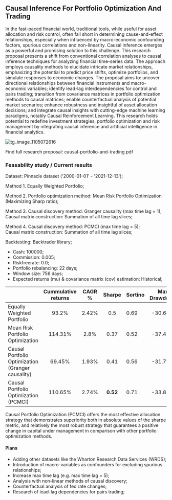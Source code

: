 ## Causal Inference For Portfolio Optimization And Trading

In the fast-paced financial world, traditional tools, while useful for asset allocation and risk control, often fall short in determining cause-and-effect relationships, especially when influenced by macro-economic confounding factors, spurious correlations and non-linearity. Causal inference emerges as a powerful and promising solution to this challenge. This research proposal presents a shift from conventional correlation analyses to causal inference techniques for analyzing financial time-series data. The approach employs causality methods to elucidate intricate market relationships, emphasizing the potential to predict price shifts, optimize portfolios, and simulate responses to economic changes. The proposal aims to: uncover directional relationships between financial instruments and macro-economic variables; identify lead-lag interdependencies for control and pairs trading; transition from covariance matrices in portfolio optimization methods to causal matrices; enable counterfactual analysis of potential market scenarios; enhance robustness and insightful of asset allocation decisions; and integrate causal insights with cutting-edge machine learning paradigms, notably Causal Reinforcement Learning. This research holds potential to redefine investment strategies, portfolio optimization and risk management by integrating causal inference and artificial intelligence in financial analytics.

![tg_image_1105072616](https://github.com/george-nigm/causal-portfolio-and-trading/assets/48650320/78a8408f-306d-49d3-bed2-6094a3b4ec23)

Find full research proposal: causal-portfolio-and-trading.pdf

### Feasability study / Current results

Dataset: Pinnacle dataset ('2000-01-01' - '2021-12-13');

Method 1. Equally Weighted Portfolio;

Method 2. Portfolio optimization method: Mean Risk Portfolio Optimization (Maximizing Sharp ratio);

Method 3. Causal discovery method: Granger causality (max time lag = 1);<br>
Causal matrix construction: Summation of all time lag slices; <br>

Method 4. Causal discovery method: PCMCI (max time lag = 5);<br>
Causal matrix construction: Summation of all time lag slices; <br>

Backtesting: Backtrader library; <br>
- Cash: 100000; <br>
- Commission: 0.005; <br>
- Riskfreerate: 0.0;
- Portfolio rebalancing: 22 days; <br>
- Window size: 756 days; <br>
- Expected returns (mu) & covariance matrix (cov) estimation: Historical; <br>


|                                                   | Cummulative returns | CAGR % | Sharpe | Sortino | Max Drawdown | Volatility (ann.) | Kelly Criterion |
|---------------------------------------------------|:-------------------:|:------:|:------:|---------|:------------:|:-----------------:|:---------------:|
| Equally Weighted Portfolio                        |        93.2%        |  2.42% |   0.5  |   0.69  |    -30.64%   |       7.28%       |      4.43%      |
| Mean Risk Portfolio Optimization                  |       114.31%       |  2.8%  |  0.37  |   0.52  |    -37.45%   |       12.74%      |      3.44%      |
| Causal Portfolio Optimization (Granger causality) |        69.45%       |  1.93% |  0.41  |   0.56  |    -31.79%   |       7.29%       |      3.86%      |
| Causal Portfolio Optimization (PCMCI)             |       110.65%       |  2.74% |  **0.52**  |   0.71  |    -33.81%   |       7.99%       |      4.81%      |

Causal Portfolio Optimization (PCMCI) offers the most effective allocation strategy that demonstrates superiority both in absolute values of the sharpe metric, and relatively the most robust strategy that guarantees a positive change in capital under management in comparison with other portfolio optimization methods.

#### Plans 
- Adding other datasets like the Wharton Research Data Services (WRDS);
- Introduction of macro-variables as confounders for excluding spurious relationships;
- Increase max time lag (e.g. max time lag = 5);
- Analysis with non-linear methods of causal discovery;
- Counterfactual analysis of fed rate changes;
- Research of lead-lag dependencies for pairs trading;
